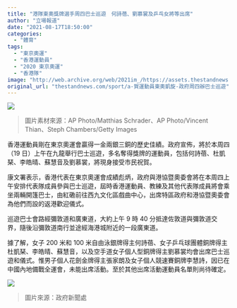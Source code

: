 ```yaml
---
title: "港隊東奧獎牌選手周四巴士巡遊　何詩蓓、劉慕裳及乒乓女將等出席"
author: "立場報道"
date: "2021-08-17T18:50:00"
categories:
  - "體育"
tags:
  - "東京奧運"
  - "香港運動員"
  - "2020 東京奧運"
  - "香港隊"
image: "http://web.archive.org/web/2021im_/https://assets.thestandnews.com/media/photos/13-15_copy_nbhZf96.png"
original_url: "thestandnews.com/sport/a-賀運動員東奧凱旋-政府周四辦巴士巡遊"
---
```

![](http://web.archive.org/web/2021im_/https://assets.thestandnews.com/media/photos/13-15_copy_nbhZf96.png)
> 圖片素材來源：AP Photo/Matthias Schrader、AP Photo/Vincent Thian、Steph Chambers/Getty Images

香港運動員剛在東京奧運會贏得一金兩銀三銅的歷史佳績。政府宣佈，將於本周四（19 日）上午在九龍舉行巴士巡遊，多名奪得獎牌的運動員，包括何詩蓓、杜凱琹、李皓晴、蘇慧音及劉慕裳，將現身接受市民祝賀。

康文署表示，香港代表在東京奧運會成績彪炳，政府與港協暨奧委會將在本周四上午安排代表隊成員參與巴士巡遊，屆時香港運動員、教練及其他代表隊成員將會乘坐兩輛開篷巴士，由紅磡前往西九文化區戲曲中心，出席特區政府和港協暨奧委會為他們而設的返港歡迎儀式。  
  
巡遊巴士會路經彌敦道和廣東道，大約上午 9 時 40 分抵達佐敦道與彌敦道交界，隨後沿彌敦道南行並途經海港城附近的一段廣東道。

據了解，女子 200 米和 100 米自由泳銀牌得主何詩蓓、女子乒乓球團體銅牌得主杜凱琹、李皓晴、蘇慧音，以及空手道女子個人型銅牌得主劉慕裳均會出席巴士巡遊和儀式。惟男子個人花劍金牌得主張家朗及女子個人競速賽銅牌李慧詩，因已在中國內地備戰全運會，未能出席活動。至於其他出席活動運動員名單則尚待確定。

![](http://web.archive.org/web/2021im_/https://assets.thestandnews.com/media/photos/yer0210817175300.jpg)
> 圖片來源：政府新聞處